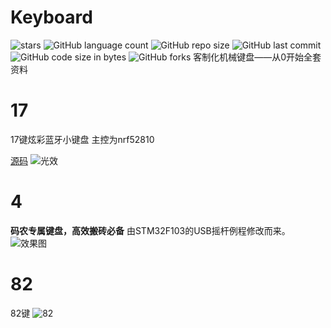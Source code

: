 # Keyboard
![stars](https://img.shields.io/github/stars/volatile-static/Keyboard)
![GitHub language count](https://img.shields.io/github/languages/count/volatile-static/Keyboard)
![GitHub repo size](https://img.shields.io/github/repo-size/volatile-static/Keyboard?style=plastic)
![GitHub last commit](https://img.shields.io/github/last-commit/volatile-static/Keyboard?style=flat-square)
![GitHub code size in bytes](https://img.shields.io/github/languages/code-size/volatile-static/Keyboard?color=lime)
![GitHub forks](https://img.shields.io/github/forks/volatile-static/Keyboard?color=red&style=social)
客制化机械键盘——从0开始全套资料

# 17
  17键炫彩蓝牙小键盘
  主控为nrf52810

[源码](https://github.com/volatile-static/Keyboard/tree/master/17/v2/soft/code)
![光效](https://github.com/volatile-static/Keyboard/blob/master/17/光效.gif)
# 4
**码农专属键盘，高效搬砖必备**
  由STM32F103的USB摇杆例程修改而来。
 ![效果图](https://github.com/volatile-static/Keyboard/blob/master/4/1579656034825.gif)
 # 82
  82键
  ![82](http://www.openedv.com/data/attachment/forum/202001/22/122707buacggv6gy3s7gy2.png)
